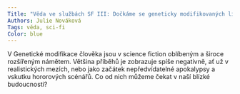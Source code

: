 ```yaml
---
Title: "Věda ve službách SF III: Dočkáme se geneticky modifikovaných lidí?"
Authors: Julie Nováková
Tags: věda, sci-fi
Color: blue
---
```

V Genetické modifikace člověka jsou v science
fiction oblíbeným a široce rozšířeným
námětem. Většina příběhů je zobrazuje
spíše negativně, ať už v realistických
mezích, nebo jako začátek nepředvídatelné
apokalypsy a vskutku hororových
scénářů. Co od nich můžeme čekat v naší
blízké budoucnosti?
